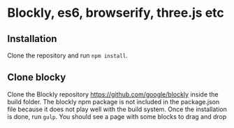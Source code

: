 # Blockly, es6, browserify, three.js etc

## Installation
Clone the repository and run `npm install`.

## Clone blocky
Clone the Blockly repository https://github.com/google/blockly inside the build folder. The blockly npm package is not included in the package.json file because it does not play well with the build system.
Once the installation is done, run `gulp`. You should see a page with some blocks to drag and drop
